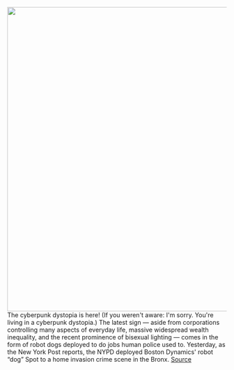<img src='https://cdn.vox-cdn.com/thumbor/Swdlb9FIBSQ8VGivggADOc0zy3I=/0x0:2050x1367/1200x800/filters:focal(861x520:1189x848)/cdn.vox-cdn.com/uploads/chorus_image/image/68867716/robot_dog.0.jpg' width='700px' /><br/>
The cyberpunk dystopia is here! (If you weren't aware: I'm sorry. You're living in a cyberpunk dystopia.) The latest sign — aside from corporations controlling many aspects of everyday life, massive widespread wealth inequality, and the recent prominence of bisexual lighting — comes in the form of robot dogs deployed to do jobs human police used to. Yesterday, as the New York Post reports, the NYPD deployed Boston Dynamics' robot “dog” Spot to a home invasion crime scene in the Bronx.
<a href='https://www.theverge.com/2021/2/24/22299140/nypd-boston-dynamics-spot-robot-dog'> Source <a/>